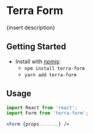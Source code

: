 # Terra Form

{insert description}

## Getting Started

- Install with [npmjs](https://www.npmjs.com):
  - `npm install terra-form`
  - `yarn add terra-form`

## Usage

```jsx
import React from 'react';
import Form from 'terra-form';

<Form {props.......} />
```
